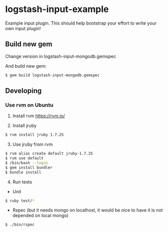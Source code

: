 # logstash-input-example
Example input plugin. This should help bootstrap your effort to write your own input plugin!

## Build new gem

Change version in logstash-input-mongodb.gemspec

And build new gem:

```bash
$ gem build logstash-input-mongodb.gemspec
```

## Developing

### Use rvm on Ubuntu

1. Install rvm https://rvm.io/

2. Install jruby

```bash
$ rvm install jruby 1.7.25
```

3. Use jruby from rvm

```bash
$ rvm alias create default jruby-1.7.25
$ rvm use default
$ /bin/bash --login
$ gem install bundler
$ bundle install
```

4. Run tests

* Unit
```bash
$ ruby test/*
```

* Rspec (but it needs mongo on localhost, it would be nice to have it is not depended on local mongo)
```bash
$ ./bin/rspec
```
